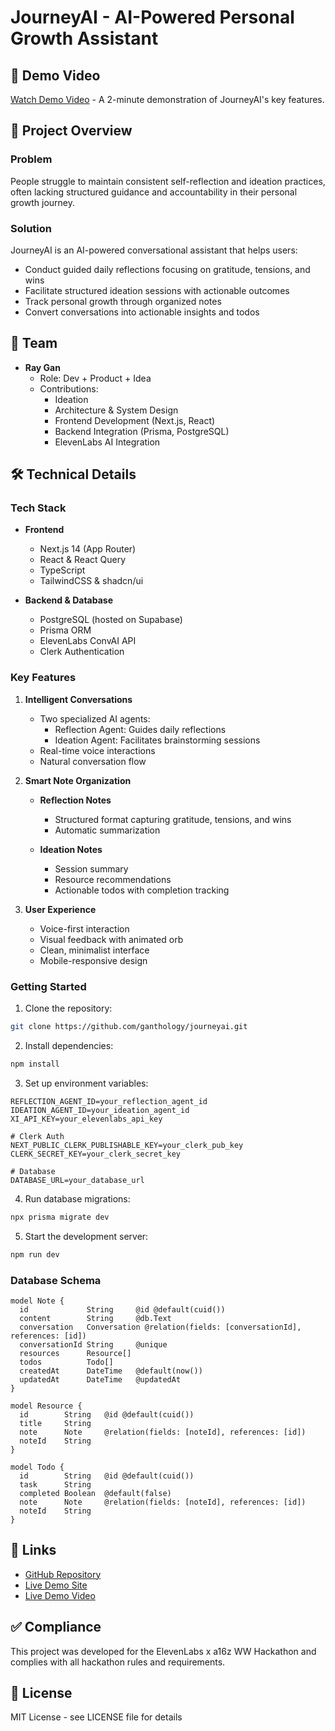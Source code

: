 # JourneyAI - AI-Powered Personal Growth Assistant

## 🎥 Demo Video

[Watch Demo Video](your-video-link) - A 2-minute demonstration of JourneyAI's key features.

## 🌟 Project Overview

### Problem

People struggle to maintain consistent self-reflection and ideation practices, often lacking structured guidance and accountability in their personal growth journey.

### Solution

JourneyAI is an AI-powered conversational assistant that helps users:

- Conduct guided daily reflections focusing on gratitude, tensions, and wins
- Facilitate structured ideation sessions with actionable outcomes
- Track personal growth through organized notes
- Convert conversations into actionable insights and todos

## 👥 Team

- **Ray Gan**
  - Role: Dev + Product + Idea
  - Contributions:
    - Ideation
    - Architecture & System Design
    - Frontend Development (Next.js, React)
    - Backend Integration (Prisma, PostgreSQL)
    - ElevenLabs AI Integration

## 🛠 Technical Details

### Tech Stack

- **Frontend**

  - Next.js 14 (App Router)
  - React & React Query
  - TypeScript
  - TailwindCSS & shadcn/ui

- **Backend & Database**
  - PostgreSQL (hosted on Supabase)
  - Prisma ORM
  - ElevenLabs ConvAI API
  - Clerk Authentication

### Key Features

1. **Intelligent Conversations**

   - Two specialized AI agents:
     - Reflection Agent: Guides daily reflections
     - Ideation Agent: Facilitates brainstorming sessions
   - Real-time voice interactions
   - Natural conversation flow

2. **Smart Note Organization**

   - **Reflection Notes**

     - Structured format capturing gratitude, tensions, and wins
     - Automatic summarization

   - **Ideation Notes**
     - Session summary
     - Resource recommendations
     - Actionable todos with completion tracking

3. **User Experience**
   - Voice-first interaction
   - Visual feedback with animated orb
   - Clean, minimalist interface
   - Mobile-responsive design

### Getting Started

1. Clone the repository:

```bash
git clone https://github.com/ganthology/journeyai.git
```

2. Install dependencies:

```bash
npm install
```

3. Set up environment variables:

```env
REFLECTION_AGENT_ID=your_reflection_agent_id
IDEATION_AGENT_ID=your_ideation_agent_id
XI_API_KEY=your_elevenlabs_api_key

# Clerk Auth
NEXT_PUBLIC_CLERK_PUBLISHABLE_KEY=your_clerk_pub_key
CLERK_SECRET_KEY=your_clerk_secret_key

# Database
DATABASE_URL=your_database_url
```

4. Run database migrations:

```bash
npx prisma migrate dev
```

5. Start the development server:

```bash
npm run dev
```

### Database Schema

```prisma
model Note {
  id             String     @id @default(cuid())
  content        String     @db.Text
  conversation   Conversation @relation(fields: [conversationId], references: [id])
  conversationId String     @unique
  resources      Resource[]
  todos          Todo[]
  createdAt      DateTime   @default(now())
  updatedAt      DateTime   @updatedAt
}

model Resource {
  id        String   @id @default(cuid())
  title     String
  note      Note     @relation(fields: [noteId], references: [id])
  noteId    String
}

model Todo {
  id        String   @id @default(cuid())
  task      String
  completed Boolean  @default(false)
  note      Note     @relation(fields: [noteId], references: [id])
  noteId    String
}
```

## 🔗 Links

- [GitHub Repository](https://github.com/ganthology/journeyai)
- [Live Demo Site](https://journeyai-ten.vercel.app/)
- [Live Demo Video](https://youtu.be/LPBs_eL9C5I)

## ✅ Compliance

This project was developed for the ElevenLabs x a16z WW Hackathon and complies with all hackathon rules and requirements.

## 📝 License

MIT License - see LICENSE file for details
